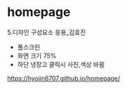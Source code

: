 # homepage
5.디자인 구성요소 응용_김효진

- 풀스크린
- 화면 크기 75%
- 하단 냉장고 클릭시 사진,색상 바뀜


https://hyojin6707.github.io/homepage/

